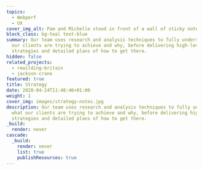 ```yaml
---
topics:
  - Webperf
  - UX
cover_img_alt: Pam and Michelle stood in front of a wall of sticky notes
block_class: bg-teal text-blue
summary: Our team uses research and analysis techniques to fully understand what
  our clients are trying to achieve and why, before delivering high-level
  strategies and detailed plans of how to get there.
hidden: false
related_projects:
  - rewilding-britain
  - jackson-crane
featured: true
title: Strategy
date: 2020-04-24T11:48:46+01:00
weight: 1
cover_img: images/strategy-notes.jpg
description: Our team uses research and analysis techniques to fully understand
  what our clients are trying to achieve and why, before delivering high-level
  strategies and detailed plans of how to get there.
_build:
  render: never
cascade:
  _build:
    render: never
    list: true
    publishResources: true
---
```

